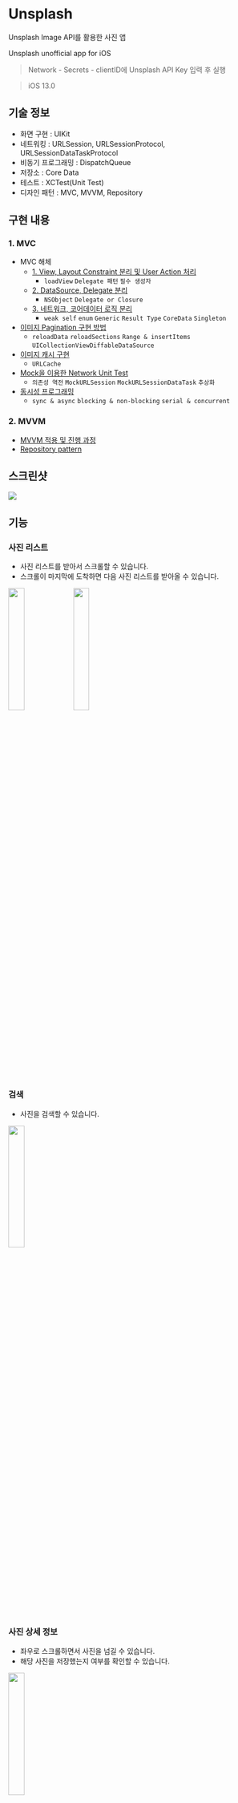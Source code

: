 # Unsplash
Unsplash Image API를 활용한 사진 앱

Unsplash unofficial app for iOS

> Network - Secrets - clientID에 Unsplash API Key 입력 후 실행

> iOS 13.0

## 기술 정보

- 화면 구현 : UIKit
- 네트워킹 : URLSession, URLSessionProtocol, URLSessionDataTaskProtocol
- 비동기 프로그래밍 : DispatchQueue
- 저장소 : Core Data
- 테스트 : XCTest(Unit Test)
- 디자인 패턴 : MVC, MVVM, Repository

## 구현 내용
### 1. MVC
- MVC 해체
    - [1. View, Layout Constraint 분리 및 User Action 처리](https://github.com/hhhan0315/Unsplash/tree/main/markdown/MVC_step1.md)
        - `loadView` `Delegate 패턴` `필수 생성자`
    - [2. DataSource, Delegate 분리](https://github.com/hhhan0315/Unsplash/tree/main/markdown/MVC_step2.md)
        - `NSObject` `Delegate or Closure` 
    - [3. 네트워크, 코어데이터 로직 분리](https://github.com/hhhan0315/Unsplash/tree/main/markdown/MVC_step3.md)
        - `weak self` `enum` `Generic` `Result Type` `CoreData` `Singleton`
- [이미지 Pagination 구현 방법](https://github.com/hhhan0315/Unsplash/tree/main/markdown/Pagination.md)
    - `reloadData` `reloadSections` `Range & insertItems` `UICollectionViewDiffableDataSource`
- [이미지 캐시 구현](https://github.com/hhhan0315/Unsplash/tree/main/markdown/Cache.md)
    - `URLCache`
- [Mock을 이용한 Network Unit Test](https://github.com/hhhan0315/Unsplash/tree/main/markdown/NetworkTest.md)
    - `의존성 역전` `MockURLSession` `MockURLSessionDataTask` `추상화`
- [동시성 프로그래밍](https://github.com/hhhan0315/Unsplash/tree/main/markdown/Concurrency.md)
    - `sync & async` `blocking & non-blocking` `serial & concurrent`
    
### 2. MVVM
- [MVVM 적용 및 진행 과정](https://github.com/hhhan0315/Unsplash/tree/main/markdown/MVVM.md)
- [Repository pattern](https://github.com/hhhan0315/Unsplash/tree/main/markdown/Repository.md)

## 스크린샷

<img src="https://github.com/hhhan0315/Unsplash/blob/main/screenshot/intro.png">

## 기능

### 사진 리스트
- 사진 리스트를 받아서 스크롤할 수 있습니다.
- 스크롤이 마지막에 도착하면 다음 사진 리스트를 받아올 수 있습니다.

<p>
    <img src="https://github.com/hhhan0315/Unsplash/blob/main/screenshot/intro_list1.gif" width="25%"/>
    <img src="https://github.com/hhhan0315/Unsplash/blob/main/screenshot/intro_list2.gif" width="25%"/>
</p>

### 검색
- 사진을 검색할 수 있습니다.

<img src="https://github.com/hhhan0315/Unsplash/blob/main/screenshot/intro_search.gif" width="25%"/>

### 사진 상세 정보
- 좌우로 스크롤하면서 사진을 넘길 수 있습니다.
- 해당 사진을 저장했는지 여부를 확인할 수 있습니다.

<img src="https://github.com/hhhan0315/Unsplash/blob/main/screenshot/intro_detail.gif" width="25%"/>

### 사진 좋아요
- 하트 버튼을 눌러서 사진 정보를 저장할 수 있습니다.

<img src="https://github.com/hhhan0315/Unsplash/blob/main/screenshot/intro_heart.gif" width="25%"/>

### 사진 앨범 저장
- 저장 버튼을 눌러서 앨범에 사진을 저장할 수 있습니다.

<img src="https://github.com/hhhan0315/Unsplash/blob/main/screenshot/intro_save.gif" width="25%"/>

### 사진 정보 공유
- 공유 버튼을 눌러서 사진 웹 주소 정보를 공유할 수 있습니다.

<img src="https://github.com/hhhan0315/Unsplash/blob/main/screenshot/intro_share.gif" width="25%"/>

## 구조

### MVVM

<img src="https://github.com/hhhan0315/Unsplash/blob/main/screenshot/architecture_mvvm.png"/>

```
├── Unsplash
│   ├── Application
│   │   ├── AppDelegate.swift
│   │   └── SceneDelegate.swift
│   ├── Common
│   │   ├── Alert.swift
│   │   ├── Extension
│   │   │   ├── NotificationName+Extension.swift
│   │   │   ├── UIImageView+Extension.swift
│   │   │   └── UIViewController+Extension.swift
│   │   ├── ImageCacheManager.swift
│   │   └── ImageSaveManager.swift
│   ├── Data
│   │   ├── CoreDataStorage
│   │   │   ├── CoreDataStorage.swift
│   │   │   ├── CoreDataStorage.xcdatamodeld
│   │   │   │   └── Unsplash.xcdatamodel
│   │   │   │       └── contents
│   │   │   └── Entity+Mapping
│   │   │       └── PhotoEntity+Mapping.swift
│   │   ├── Network
│   │   │   ├── Request
│   │   │   │   ├── PhotoRequestDTO.swift
│   │   │   │   ├── PhotoSearchRequestDTO.swift
│   │   │   │   ├── TopicPhotoRequestDTO.swift
│   │   │   │   └── TopicRequestDTO.swift
│   │   │   └── Response
│   │   │       ├── PhotoResponseDTO+Mapping.swift
│   │   │       ├── SearchResponseDTO.swift
│   │   │       └── TopicResponseDTO+Mapping.swift
│   │   └── Repositories
│   │       ├── DefaultPhotoCoreDataRepository.swift
│   │       ├── DefaultPhotoRepository.swift
│   │       ├── DefaultPhotoSearchRepository.swift
│   │       ├── DefaultTopicPhotoRepository.swift
│   │       └── DefaultTopicRepository.swift
│   ├── Domain
│   │   ├── Entities
│   │   │   ├── Photo.swift
│   │   │   └── Topic.swift
│   │   └── Interfaces
│   │       └── Repositories
│   │           ├── PhotoCoreDataRepository.swift
│   │           ├── PhotoRepository.swift
│   │           ├── PhotoSearchRepository.swift
│   │           ├── TopicPhotoRepository.swift
│   │           └── TopicRepository.swift
│   ├── Infrastructure
│   │   └── Network
│   │       ├── API.swift
│   │       ├── NetworkService.swift
│   │       ├── Secrets.swift
│   │       ├── TargetType.swift
│   │       ├── URLSessionDataTaskProtocol.swift
│   │       └── URLSessionProtocol.swift
│   ├── Presentation
│   │   ├── Common
│   │   │   ├── BlackGradientImageView.swift
│   │   │   ├── PhotoCollectionViewCell.swift
│   │   │   └── PinterestLayout.swift
│   │   ├── LikesPhotoList
│   │   │   ├── LikesPhotoCollectionViewCell.swift
│   │   │   ├── LikesPhotoListViewController.swift
│   │   │   └── LikesPhotoListViewModel.swift
│   │   ├── MainTabBarController.swift
│   │   ├── PhotoDetail
│   │   │   ├── PhotoDetailCollectionViewCell.swift
│   │   │   ├── PhotoDetailViewController.swift
│   │   │   └── PhotoDetailViewModel.swift
│   │   ├── PhotoList
│   │   │   ├── PhotoListViewController.swift
│   │   │   └── PhotoListViewModel.swift
│   │   └── Search
│   │       ├── SearchResult
│   │       │   ├── SearchResultViewController.swift
│   │       │   └── SearchResultViewModel.swift
│   │       ├── TopicList
│   │       │   ├── TopicListCollectionViewCell.swift
│   │       │   ├── TopicListViewController.swift
│   │       │   └── TopicListViewModel.swift
│   │       └── TopicPhotoList
│   │           ├── TopicPhotoListViewController.swift
│   │           └── TopicPhotoListViewModel.swift
├── UnsplashTests
│   ├── Network
│   │   ├── MockURLSession.swift
│   │   ├── MockURLSessionDataTask.swift
│   │   ├── NetworkServiceTests.swift
│   │   └── content.json
│   └── PhotoListViewModelTests.swift
```

### MVC

<img src="https://github.com/hhhan0315/Unsplash/blob/main/screenshot/architecture_mvc.png" width="90%"/>

```
├── Unsplash
│   ├── Application
│   │   ├── AppDelegate.swift
│   │   └── SceneDelegate.swift
│   ├── Common
│   │   ├── Alert.swift
│   │   ├── Constants.swift
│   │   ├── CoreDataManager.swift
│   │   ├── Extension
│   │   │   ├── NotificationName+Extension.swift
│   │   │   ├── UIImageView+Extension.swift
│   │   │   └── UIViewController+Extension.swift
│   │   ├── ImageCacheManager.swift
│   │   └── Model
│   │       ├── Photo.swift
│   │       ├── PhotoData+CoreDataClass.swift
│   │       ├── Search.swift
│   │       └── Topic.swift
│   ├── Network
│   │   ├── API.swift
│   │   ├── APIError.swift
│   │   ├── APIService.swift
│   │   ├── Secrets.swift
│   │   ├── URLSessionDataTaskProtocol.swift
│   │   └── URLSessionProtocol.swift
│   ├── Resource
│   │   ├── Assets.xcassets
│   │   │   ├── AccentColor.colorset
│   │   │   │   └── Contents.json
│   │   │   ├── AppIcon.appiconset
│   │   │   │   └── Contents.json
│   │   │   └── Contents.json
│   │   ├── Base.lproj
│   │   │   └── LaunchScreen.storyboard
│   │   ├── Info.plist
│   │   └── Unsplash.xcdatamodeld
│   │       └── Unsplash.xcdatamodel
│   │           └── contents
│   └── Scene
│       ├── Common
│       │   ├── Cells
│       │   │   └── PhotoCollectionViewCell.swift
│       │   └── Views
│       │       ├── BlackGradientImageView.swift
│       │       ├── PhotoListDelegate.swift
│       │       ├── PinterestLayout.swift
│       │       └── PinterestPhotoListView.swift
│       ├── LikesPhotoList
│       │   ├── LikesPhotoCollectionViewCell.swift
│       │   ├── LikesPhotoListView.swift
│       │   └── LikesPhotoListViewController.swift
│       ├── MainTabBarController.swift
│       ├── PhotoDetail
│       │   ├── PhotoDetailView.swift
│       │   └── PhotoDetailViewController.swift
│       ├── PhotoList
│       │   ├── PhotoListView.swift
│       │   └── PhotoListViewController.swift
│       └── Search
│           ├── SearchResult
│           │   └── SearchResultViewController.swift
│           ├── TopicList
│           │   ├── TopicListCollectionViewCell.swift
│           │   ├── TopicListDelegate.swift
│           │   ├── TopicListView.swift
│           │   └── TopicListViewController.swift
│           └── TopicPhotoList
│               └── TopicPhotoListViewController.swift
├── UnsplashTests
│   └── Network
│       ├── APIServiceTests.swift
│       ├── MockURLSession.swift
│       ├── MockURLSessionDataTask.swift
│       └── content.json

```
